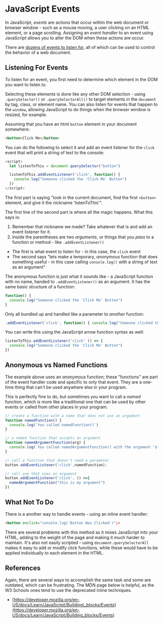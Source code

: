 # JavaScript Events


In JavaScript, _events_ are actions that occur within the web document or
browser window - such as a mouse moving, a user clicking on an HTML element, or
a page scrolling. Assigning an _event handler_ to an event using JavaScript
allows you to alter the DOM when these actions are occur.

There are [dozens of events to listen
for](https://developer.mozilla.org/en-US/docs/Web/Events), all of which can be
  used to control the behavior of a web document.



## Listening For Events

To listen for an event, you first need to determine which element in the DOM
you want to listen to.

Selecting these elements is done like any other DOM selection - using
`.querySelector()` or `.querySelectorAll()` to target elements in the
`document` by tag, class, or element name. You can also listen for events that
happen to the `window`, allowing JavaScript to do things when the browser
window is resized, for example.

Assuming that you have an html `button` element in your document somewhere:

```html
<button>Click Me</button>
```

You can do the following to select it and add an event listener for the `click` event
that will print a string of text to the console:


```js
<script>
  let listenToThis = document.querySelector("button")

  listenToThis.addEventListener('click', function() {
    console.log("Someone clicked the 'Click Me' Button")
  })
</script>
```


The first part is saying "look in the current document, find the first `<button>` element, 
and give it the nickname 'listenToThis'".

The first line of the second part is where all the magic happens. What this says is:
1. Remember that nickname we made? Take whatever that is and add an event listener for it.
2. Inside the parentheses are two _arguments_, or things that you _pass_ to a function or method - like `.addEventListener()`
  - The first is what event to listen for - in this case, the `click` event
  - The second says "lets make a temporary, _anonymous_ function that does something useful - in this case calling `console.log()` with a string of text as an argument"


The anonymous function is just what it sounds like - a JavaScript function with
no name, handed to `.addEventListener()` as an argument. It has the same basic structure of a function:

```js
function() {
  console.log("Someone clicked the 'Click Me' Button")
}
```

Only all bundled up and handled like a parameter to _another_ function:

```js
.addEventListener('click', function() { console.log("Someone clicked the 'Click Me' Button") })
```


You can write this using the JavaScript arrow function syntax as well:

```js
listenToThis.addEventListener('click' () => {
  console.log("Someone clicked the 'Click Me' Button")
})
```


## Anonymous vs Named Functions

The example above uses an  _anonymous_ function; these "functions" are part of
the event handler code and specific to only that event. They are a one-time
thing that can't be used anywhere else in your program.  

This is perfectly fine to do, but sometimes you want to call a _named_
function, which is more like a traditional one that can be used by other events
or called from other places in your program.


```js
// create a function with a name that does not use an argument
function namedFunction() {
  console.log(`You called namedFunction()`)
}

// a named function that accepts an argument
function namedArgumentFunction(arg) {
  console.log(`You called namedArgumentFunction() with the argument '${arg}'`)
}
```



```js
// call a function that doesn't need a parameter
button.addEventListener('click',namedFunction);

// call one that uses an argument
button.addEventListener('click', () =>{
  namedArgumentFunction("this is my argument") 
})

```


## What Not To Do

There is a another way to handle events - using an inline event handler:

```html
<button onclick="console.log('Button Was Clicked')";>
```

There are several problems with this method as it mixes JavaScript into your
HTML, adding to the weight of the page and making it much harder to maintain.
It's also not easily scripted - using `document.querySelectorAll` makes it easy
to add or modify click functions, while these would have to be applied
individually to each element in the HTML.



## References

Again, there are several ways to accomplish the same task and some are
outdated, which can be frustrating. The MDN page below is helpful, as the W3
Schools ones tend to use the deprecated inline techniques.

- [https://developer.mozilla.org/en-US/docs/Learn/JavaScript/Building\_blocks/Events](https://developer.mozilla.org/en-US/docs/Learn/JavaScript/Building_blocks/Events)
